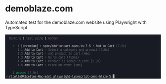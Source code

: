 # demoblaze.com
Automated test for the demoblaze.com website using Playwright with TypeScript.

![test-run.png](test-results/demoblaze.png)